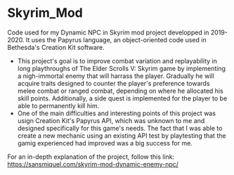 # Skyrim_Mod
Code used for my Dynamic NPC in Skyrim mod project developped in 2019-2020. It uses the Papyrus language, an object-oriented code used in Bethesda's Creation Kit software.

- This project's goal is to improve combat variation and replayability in long playthroughs of The Elder Scrolls V: Skyrim game by implementing a nigh-immortal enemy that will harrass the player. Gradually he will acquire traits designed to counter the player's preference towards melee combat or ranged combat, depending on where he allocated his skill points. Additionally, a side quest is implemented for the player to be able to permanently kill him.
- One of the main difficulties and interesting points of this project was usign Creation Kit's Papyrus API, which was unknown to me and designed specifically for this game's needs. The fact that I was able to create a new mechanic using an existing API test by playtesting that the gamig experienced had improved was a big success for me.

For an in-depth explanation of the project, follow this link: https://sansmiquel.com/skyrim-mod-dynamic-enemy-npc/

